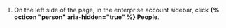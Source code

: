 1. On the left side of the page, in the enterprise account sidebar, click **{% octicon "person" aria-hidden="true" %} People**.
